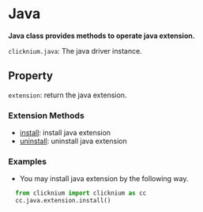 # Java <!-- {docsify-ignore-all} -->

**Java class provides methods to operate java extension.**

`clicknium.java`: The java driver instance.

## Property

`extension`: return the java extension.

### Extension Methods 

- [install](./doc/api/python/java/install.md): install java extension
- [uninstall](./doc/api/python/java/uninstall.md): uninstall java extension

### Examples

- You may install java extension by the following way.
```python
  from clicknium import clicknium as cc
  cc.java.extension.install()
```